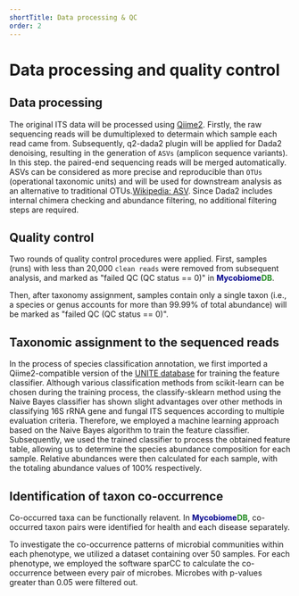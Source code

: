 ```yaml
---
shortTitle: Data processing & QC
order: 2
---
```

# Data processing and quality control

## Data processing

The original ITS data will be processed using [Qiime2](https://qiime2.org/). Firstly, the raw sequencing reads will be dumultiplexed to determain which sample each read came from. Subsequently, q2-dada2 plugin will be applied for Dada2 denoising, resulting in the generation of <code>ASVs</code> (amplicon sequence variants). In this step. the paired-end sequencing reads will be merged automatically. ASVs can be considered as more precise and reproducible than <code>OTUs</code> (operational taxonomic units) and will be used for downstream analysis as an alternative to traditional OTUs.[Wikipedia: ASV](https://en.wikipedia.org/wiki/Amplicon_sequence_variant). Since Dada2 includes internal chimera checking and abundance filtering, no additional filtering steps are required. 

## Quality control

Two rounds of quality control procedures were applied. First, samples (runs) with less than 20,000 <code>clean reads</code> were removed from subsequent analysis, and marked as "failed QC (QC status == 0)" in 
<b><span style="color:darkblue">Mycobiome</span><span style="color:forestgreen">DB</span></b>.

Then, after taxonomy assignment, samples contain only a single taxon (i.e., a species or genus accounts for more than 99.99% of total abundance) will be marked as "failed QC (QC status == 0)".

## Taxonomic assignment to the sequenced reads

In the process of species classification annotation, we first imported a Qiime2-compatible version of the [UNITE database](https://unite.ut.ee/) for training the feature classifier. Although various classification methods from scikit-learn can be chosen during the training process, the classify-sklearn method using the Naive Bayes classifier has shown slight advantages over other methods in classifying 16S rRNA gene and fungal ITS sequences according to multiple evaluation criteria. Therefore, we employed a machine learning approach based on the Naive Bayes algorithm to train the feature classifier. Subsequently, we used the trained classifier to process the obtained feature table, allowing us to determine the species abundance composition for each sample. Relative abundances were then calculated for each sample, with the totaling abundance values of 100% respectively.

## Identification of taxon co-occurrence

Co-occurred taxa can be functionally relavent. In <b><span style="color:darkblue">Mycobiome</span><span style="color:forestgreen">DB</span></b>, co-occurred taxon pairs were identified for health and each disease separately. 

To investigate the co-occurrence patterns of microbial communities within each phenotype, we utilized a dataset containing over 50 samples. For each phenotype, we employed the software sparCC to calculate the co-occurrence between every pair of microbes. Microbes with p-values greater than 0.05 were filtered out.